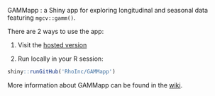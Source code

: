 GAMMapp : a Shiny app for exploring longitudinal and seasonal data featuring ```mgcv::gamm()```.

There are 2 ways to use the app:

1. Visit the [hosted version](https://becca-krouse.shinyapps.io/GAMMapp/)

2. Run locally in your R session:

```r
shiny::runGitHub('RhoInc/GAMMapp')
```

More information about GAMMapp can be found in the [wiki](https://github.com/RhoInc/GAMMapp/wiki).  
